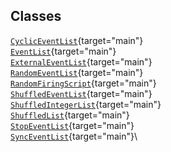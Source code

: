 ## Classes

[`CyclicEventList`](../object/CyclicEventList.html#CyclicEventList){target="main"}\
[`EventList`](../object/EventList.html#EventList){target="main"}\
[`ExternalEventList`](../object/ExternalEventList.html#ExternalEventList){target="main"}\
[`RandomEventList`](../object/RandomEventList.html#RandomEventList){target="main"}\
[`RandomFiringScript`](../object/RandomFiringScript.html#RandomFiringScript){target="main"}\
[`ShuffledEventList`](../object/ShuffledEventList.html#ShuffledEventList){target="main"}\
[`ShuffledIntegerList`](../object/ShuffledIntegerList.html#ShuffledIntegerList){target="main"}\
[`ShuffledList`](../object/ShuffledList.html#ShuffledList){target="main"}\
[`StopEventList`](../object/StopEventList.html#StopEventList){target="main"}\
[`SyncEventList`](../object/SyncEventList.html#SyncEventList){target="main"}\
